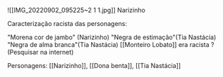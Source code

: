 ![[IMG_20220902_095225~2 1 1.jpg]]
Narizinho

Caracterização racista das personagens:


"Morena cor de jambo" (Narizinho)
"Negra de estimação"(Tia Nastácia)
"Negra de alma branca"(Tia Nastácia)
[[Monteiro Lobato]] era racista ? (Pesquisar na internet)




Personagens: [[Narizinho]], [[Dona benta]], [[Tia Nastácia]] 